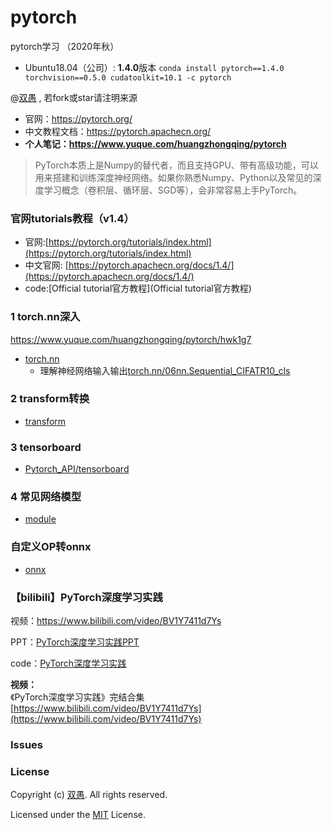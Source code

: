 <!--
 * @Description: 
 * @Author: HCQ
 * @Company(School): UCAS
 * @Email: 1756260160@qq.com
 * @Date: 2022-05-22 00:01:07
 * @LastEditTime: 2023-03-23 14:52:42
 * @FilePath: /pytorch/README.md
-->
# pytorch

pytorch学习 （2020年秋）

* Ubuntu18.04（公司）: **1.4.0**版本
  `conda install pytorch==1.4.0 torchvision==0.5.0 cudatoolkit=10.1 -c pytorch`

@[双愚](https://github.com/HuangCongQing/pytorch) , 若fork或star请注明来源

* 官网：https://pytorch.org/
* 中文教程文档：https://pytorch.apachecn.org/
* **个人笔记：https://www.yuque.com/huangzhongqing/pytorch**

> PyTorch本质上是Numpy的替代者，而且支持GPU、带有高级功能，可以用来搭建和训练深度神经网络。如果你熟悉Numpy、Python以及常见的深度学习概念（卷积层、循环层、SGD等），会非常容易上手PyTorch。

### 官网tutorials教程（v1.4）

* 官网:[https://pytorch.org/tutorials/index.html](https://pytorch.org/tutorials/index.html)
* 中文官网: [https://pytorch.apachecn.org/docs/1.4/](https://pytorch.apachecn.org/docs/1.4/)
* code:[Official tutorial官方教程](Official tutorial官方教程)

### 1 torch.nn深入


https://www.yuque.com/huangzhongqing/pytorch/hwk1g7

* [torch.nn](torch.nn)
  * 理解神经网络输入输出[torch.nn/06nn.Sequential_CIFATR10_cls](torch.nn/06nn.Sequential_CIFATR10_cls.py)


### 2 transform转换

* [transform](transform)


### 3 tensorboard
* [Pytorch_API/tensorboard](tensorboard)


### 4 常见网络模型
* [module](./module)


### 自定义OP转onnx

* [onnx](./onnx)

### 【bilibili】PyTorch深度学习实践

视频：https://www.bilibili.com/video/BV1Y7411d7Ys

PPT：[PyTorch深度学习实践PPT](PyTorch深度学习实践PPT)

code：[PyTorch深度学习实践](PyTorch深度学习实践)

**视频：**<br />《PyTorch深度学习实践》完结合集<br />[https://www.bilibili.com/video/BV1Y7411d7Ys](https://www.bilibili.com/video/BV1Y7411d7Ys)





### Issues

### License

Copyright (c) [双愚](https://github.com/HuangCongQing/pytorch). All rights reserved.

Licensed under the [MIT](./LICENSE) License.
